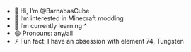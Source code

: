 - 👋 Hi, I’m @BarnabasCube
- 👀 I’m interested in Minecraft modding
- 🌱 I’m currently learning ^
- 😄 Pronouns: any/all
- ⚡ Fun fact: I have an obsession with element 74, Tungsten

<!---
BarnabasCube/BarnabasCube is a ✨ special ✨ repository because its `README.md` (this file) appears on your GitHub profile.
You can click the Preview link to take a look at your changes.
--->
